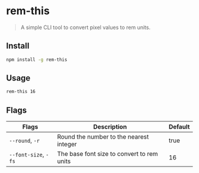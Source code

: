 # rem-this

> A simple CLI tool to convert pixel values to rem units.

## Install

```sh
npm install -g rem-this
```

## Usage

```sh
rem-this 16
```

## Flags

| Flags                | Description                                | Default |
| -------------------- | ------------------------------------------ | ------- |
| `--round`, `-r`      | Round the number to the nearest integer    | true    |
| `--font-size`, `-fs` | The base font size to convert to rem units | 16      |
